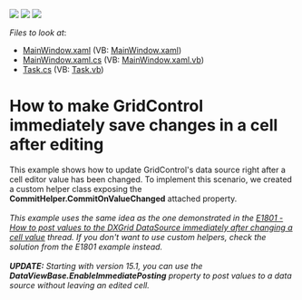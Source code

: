 <!-- default badges list -->
![](https://img.shields.io/endpoint?url=https://codecentral.devexpress.com/api/v1/VersionRange/128651842/15.1.3%2B)
[![](https://img.shields.io/badge/Open_in_DevExpress_Support_Center-FF7200?style=flat-square&logo=DevExpress&logoColor=white)](https://supportcenter.devexpress.com/ticket/details/E4155)
[![](https://img.shields.io/badge/📖_How_to_use_DevExpress_Examples-e9f6fc?style=flat-square)](https://docs.devexpress.com/GeneralInformation/403183)
<!-- default badges end -->
<!-- default file list -->
*Files to look at*:

* [MainWindow.xaml](./CS/UpdateOnPropertyChanged/MainWindow.xaml) (VB: [MainWindow.xaml](./VB/UpdateOnPropertyChanged/MainWindow.xaml))
* [MainWindow.xaml.cs](./CS/UpdateOnPropertyChanged/MainWindow.xaml.cs) (VB: [MainWindow.xaml.vb](./VB/UpdateOnPropertyChanged/MainWindow.xaml.vb))
* [Task.cs](./CS/UpdateOnPropertyChanged/Task.cs) (VB: [Task.vb](./VB/UpdateOnPropertyChanged/Task.vb))
<!-- default file list end -->
# How to make GridControl immediately save changes in a cell after editing


<p>This example shows how to update GridControl's data source right after a cell editor value has been changed. To implement this scenario, we created a custom helper class exposing the <strong>Commit</strong><strong>Helper</strong><strong>.CommitOnValueChanged</strong> attached property.<br /><br /><em>This example uses the same idea as the one demonstrated in the <a href="https://www.devexpress.com/Support/Center/p/E1801">E1801 - How to post values to the DXGrid DataSource immediately after changing a cell value</a> thread. If you don't want to use custom helpers, check the solution from the E1801 example instead.<br /><br /><strong>UPDATE:</strong> Starting with version 15.1, you can use the <strong>DataViewBase.EnableImmediatePosting</strong> property to post values to a data source without leaving an edited cell.<br /></em></p>

<br/>


